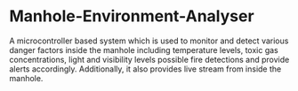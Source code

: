 # Manhole-Environment-Analyser
A microcontroller based system which is used to monitor and detect various danger factors inside the manhole including temperature levels, toxic gas concentrations, light and visibility levels possible fire detections and provide alerts accordingly. Additionally, it also provides live stream from inside the manhole.

